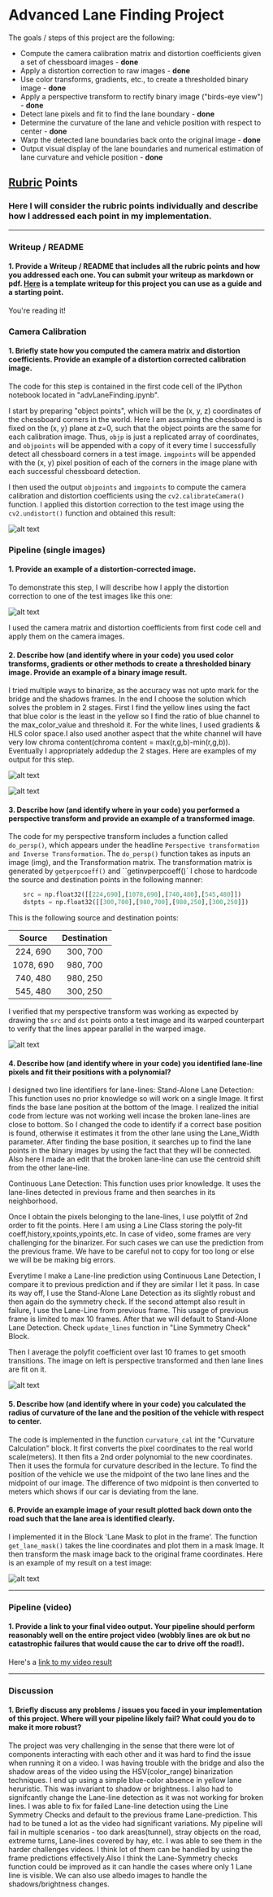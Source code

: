 # Advanced Lane Finding Project

The goals / steps of this project are the following:

* Compute the camera calibration matrix and distortion coefficients given a set of chessboard images - **done**
* Apply a distortion correction to raw images - **done**
* Use color transforms, gradients, etc., to create a thresholded binary image - **done**
* Apply a perspective transform to rectify binary image ("birds-eye view") - **done**
* Detect lane pixels and fit to find the lane boundary - **done**
* Determine the curvature of the lane and vehicle position with respect to center - **done**
* Warp the detected lane boundaries back onto the original image - **done**
* Output visual display of the lane boundaries and numerical estimation of lane curvature and vehicle position - **done**

[//]: # (Image References)

[image1]: ./output_images/cam_calib.png "Undistorted"
[image2]: ./output_images/distort_correction_real.png "Road Transformed"
[image3]: ./output_images/binary.png "Binary Example"
[image31]: ./output_images/binary2.png "Binary Example1"
[image4]: ./output_images/perspec.png "Warp Example"
[image5]: ./output_images/fit_lines.png "Fit Visual"
[image6]: ./output_images/ex_output.png "Output"
[video1]: ./test_videos_output/video1.mp4 "Video"

## [Rubric](https://review.udacity.com/#!/rubrics/571/view) Points

### Here I will consider the rubric points individually and describe how I addressed each point in my implementation.  

---

### Writeup / README

#### 1. Provide a Writeup / README that includes all the rubric points and how you addressed each one.  You can submit your writeup as markdown or pdf.  [Here](https://github.com/udacity/CarND-Advanced-Lane-Lines/blob/master/writeup_template.md) is a template writeup for this project you can use as a guide and a starting point.  

You're reading it!

### Camera Calibration

#### 1. Briefly state how you computed the camera matrix and distortion coefficients. Provide an example of a distortion corrected calibration image.

The code for this step is contained in the first code cell of the IPython notebook located in "advLaneFinding.ipynb".  

I start by preparing "object points", which will be the (x, y, z) coordinates of the chessboard corners in the world. Here I am assuming the chessboard is fixed on the (x, y) plane at z=0, such that the object points are the same for each calibration image.  Thus, `objp` is just a replicated array of coordinates, and `objpoints` will be appended with a copy of it every time I successfully detect all chessboard corners in a test image.  `imgpoints` will be appended with the (x, y) pixel position of each of the corners in the image plane with each successful chessboard detection.  

I then used the output `objpoints` and `imgpoints` to compute the camera calibration and distortion coefficients using the `cv2.calibrateCamera()` function.  I applied this distortion correction to the test image using the `cv2.undistort()` function and obtained this result: 

![alt text][image1]

### Pipeline (single images)

#### 1. Provide an example of a distortion-corrected image.

To demonstrate this step, I will describe how I apply the distortion correction to one of the test images like this one:

![alt text][image2]

I used the camera matrix and distortion coefficients from first code cell and apply them on the camera images.


#### 2. Describe how (and identify where in your code) you used color transforms, gradients or other methods to create a thresholded binary image.  Provide an example of a binary image result.

I tried multiple ways to binarize, as the accuracy was not upto mark for the bridge and the shadows frames. In the end I choose the solution which solves the problem in 2 stages. First I find the yellow lines using the fact that blue color is the least in the yellow so I find the ratio of blue channel to the max_color_value and threshold it. For the white lines, I used gradients & HLS color space.I also used another aspect that the white channel will have very low chroma content(chroma content = max(r,g,b)-min(r,g,b)). Eventually I appropriately addedup the 2 stages.  Here are examples of my output for this step. 

![alt text][image3]

![alt text][image31]

#### 3. Describe how (and identify where in your code) you performed a perspective transform and provide an example of a transformed image.

The code for my perspective transform includes a function called `do_persp()`, which appears under the headline ``Perspective transformation and Inverse Transformation``.  The `do_persp()` function takes as inputs an image (img), and the Transformation matrix. The transformation matrix is generated by ``getperpcoeff()`` and ``getinvperpcoeff()`  I chose to hardcode the source and destination points in the following manner:

```python
    src = np.float32([[224,690],[1078,690],[740,480],[545,480]])
    dstpts = np.float32([[300,700],[980,700],[980,250],[300,250]])
```

This is the following source and destination points:

| Source        | Destination   | 
|:-------------:|:-------------:| 
| 224, 690      | 300, 700        | 
| 1078, 690      | 980, 700      |
| 740, 480     | 980, 250      |
| 545, 480      | 300, 250        |

I verified that my perspective transform was working as expected by drawing the `src` and `dst` points onto a test image and its warped counterpart to verify that the lines appear parallel in the warped image.

![alt text][image4]

#### 4. Describe how (and identify where in your code) you identified lane-line pixels and fit their positions with a polynomial?

I designed two line identifiers for lane-lines:
Stand-Alone Lane Detection: This function uses no prior knowledge so will work on a single Image. It first finds the base lane position at the bottom of the Image. I realized the initial code from lecture was not working well incase the broken lane-lines are close to bottom. So I changed the code to identify if a correct base position is found, otherwise it estimates it from the other lane using the Lane_Width parameter. After finding the base position, it searches up to find the lane points in the binary images by using the fact that they will be connected. Also here I made an edit that the broken lane-line can use the centroid shift from the other lane-line.

Continuous Lane Detection: This function uses prior knowledge. It uses the lane-lines detected in previous frame and then searches in its neighborhood.

Once I obtain the pixels belonging to the lane-lines, I use polytfit of 2nd order to fit the points. Here I am using a Line Class storing the poly-fit coeff,history,xpoints,ypoints,etc. In case of video, some frames are very challenging for the binarizer. For such cases we can use the prediction from the previous frame. We have to be careful not to copy for too long or else we will be be making big errors.

Everytime I make a Lane-line prediction using Continuous Lane Detection, I compare it to previous prediction and if they are similar I let it pass. In case its way off, I use the Stand-Alone Lane Detection as its slightly robust and then again do the symmetry check. If the second attempt also result in failure, I use the Lane-Line from previous frame. This usage of previous frame is limited to max 10 frames. After that we will default to Stand-Alone Lane Detection. Check ``update_lines`` function in "Line Symmetry Check" Block.

Then I average the polyfit coefficient over last 10 frames to get smooth transitions. The image on left is perspective transformed and then lane lines are fit on it.

![alt text][image5]

#### 5. Describe how (and identify where in your code) you calculated the radius of curvature of the lane and the position of the vehicle with respect to center.

The code is implemented in the function ``curvature_cal`` int the "Curvature Calculation" block. It first converts the pixel coordinates to the real world scale(meters). It then fits a 2nd order polynomial to the new coordinates. Then it uses the formula for curvature described in the lecture. To find the position of the vehicle we use the midpoint of the two lane lines and the midpoint of our image. The difference of two midpoint is then converted to meters which shows if our car is deviating from the lane.

#### 6. Provide an example image of your result plotted back down onto the road such that the lane area is identified clearly.

I implemented it in the Block 'Lane Mask to plot in the frame'. The function ``get_lane_mask()`` takes the line coordinates and plot them in a mask Image. It then transform the mask image back to the original frame coordinates. Here is an example of my result on a test image:

![alt text][image6]

---

### Pipeline (video)

#### 1. Provide a link to your final video output.  Your pipeline should perform reasonably well on the entire project video (wobbly lines are ok but no catastrophic failures that would cause the car to drive off the road!).

Here's a [link to my video result][video1]

---

### Discussion

#### 1. Briefly discuss any problems / issues you faced in your implementation of this project.  Where will your pipeline likely fail?  What could you do to make it more robust?

The project was very challenging in the sense that there were lot of components interacting with each other and it was hard to find the issue when running it on a video. I was having trouble with the bridge and also the shadow areas of the video using the HSV(color_range) binarization techniques. I end up using a simple blue-color absence in yellow lane heruristic. This was invariant to shadow or brightness. I also had to signifcantly change the Lane-line detection as it was not working for broken lines. I was able to fix for failed Lane-line detection using the Line Symmetry Checks and default to the previous frame Lane-prediction. This had to be tuned a lot as the video had significant variations. 
My pipeline will fail in multiple scenarios - too dark areas(tunnel), stray objects on the road, extreme turns, Lane-lines covered by hay, etc. I was able to see them in the harder challenges videos. I think lot of them can be handled by using the frame predictions effectively.Also I think the Lane-Symmetry checks function could be improved as it can handle the cases where only 1 Lane line is visible. We can also use albedo images to handle the shadows/brightness changes.
